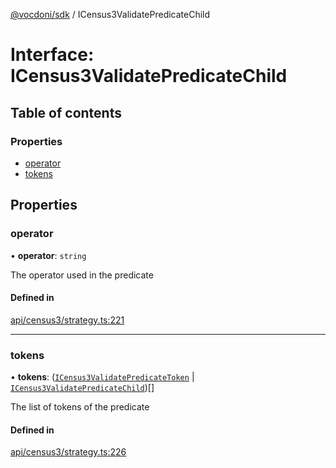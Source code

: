 [@vocdoni/sdk](/sdk) / ICensus3ValidatePredicateChild

# Interface: ICensus3ValidatePredicateChild

## Table of contents

### Properties

- [operator](ICensus3ValidatePredicateChild#operator)
- [tokens](ICensus3ValidatePredicateChild#tokens)

## Properties

### operator

• **operator**: `string`

The operator used in the predicate

#### Defined in

[api/census3/strategy.ts:221](https://github.com/vocdoni/vocdoni-sdk/blob/1053e59/src/api/census3/strategy.ts#L221)

___

### tokens

• **tokens**: ([`ICensus3ValidatePredicateToken`](ICensus3ValidatePredicateToken.md) \| [`ICensus3ValidatePredicateChild`](ICensus3ValidatePredicateChild))[]

The list of tokens of the predicate

#### Defined in

[api/census3/strategy.ts:226](https://github.com/vocdoni/vocdoni-sdk/blob/1053e59/src/api/census3/strategy.ts#L226)
